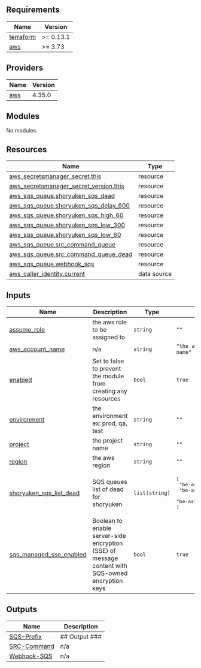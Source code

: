 <!-- BEGIN_TF_DOCS -->
## Requirements

| Name | Version |
|------|---------|
| <a name="requirement_terraform"></a> [terraform](#requirement\_terraform) | >= 0.13.1 |
| <a name="requirement_aws"></a> [aws](#requirement\_aws) | >= 3.73 |

## Providers

| Name | Version |
|------|---------|
| <a name="provider_aws"></a> [aws](#provider\_aws) | 4.35.0 |

## Modules

No modules.

## Resources

| Name | Type |
|------|------|
| [aws_secretsmanager_secret.this](https://registry.terraform.io/providers/hashicorp/aws/latest/docs/resources/secretsmanager_secret) | resource |
| [aws_secretsmanager_secret_version.this](https://registry.terraform.io/providers/hashicorp/aws/latest/docs/resources/secretsmanager_secret_version) | resource |
| [aws_sqs_queue.shoryuken_sqs_dead](https://registry.terraform.io/providers/hashicorp/aws/latest/docs/resources/sqs_queue) | resource |
| [aws_sqs_queue.shoryuken_sqs_delay_600](https://registry.terraform.io/providers/hashicorp/aws/latest/docs/resources/sqs_queue) | resource |
| [aws_sqs_queue.shoryuken_sqs_high_60](https://registry.terraform.io/providers/hashicorp/aws/latest/docs/resources/sqs_queue) | resource |
| [aws_sqs_queue.shoryuken_sqs_low_300](https://registry.terraform.io/providers/hashicorp/aws/latest/docs/resources/sqs_queue) | resource |
| [aws_sqs_queue.shoryuken_sqs_low_60](https://registry.terraform.io/providers/hashicorp/aws/latest/docs/resources/sqs_queue) | resource |
| [aws_sqs_queue.src_command_queue](https://registry.terraform.io/providers/hashicorp/aws/latest/docs/resources/sqs_queue) | resource |
| [aws_sqs_queue.src_command_queue_dead](https://registry.terraform.io/providers/hashicorp/aws/latest/docs/resources/sqs_queue) | resource |
| [aws_sqs_queue.webhook_sqs](https://registry.terraform.io/providers/hashicorp/aws/latest/docs/resources/sqs_queue) | resource |
| [aws_caller_identity.current](https://registry.terraform.io/providers/hashicorp/aws/latest/docs/data-sources/caller_identity) | data source |

## Inputs

| Name | Description | Type | Default | Required |
|------|-------------|------|---------|:--------:|
| <a name="input_assume_role"></a> [assume\_role](#input\_assume\_role) | the aws role to be assigned to | `string` | `""` | no |
| <a name="input_aws_account_name"></a> [aws\_account\_name](#input\_aws\_account\_name) | n/a | `string` | `"the aws account name"` | no |
| <a name="input_enabled"></a> [enabled](#input\_enabled) | Set to false to prevent the module from creating any resources | `bool` | `true` | no |
| <a name="input_environment"></a> [environment](#input\_environment) | the environment ex: prod, qa, test | `string` | `""` | no |
| <a name="input_project"></a> [project](#input\_project) | the project name | `string` | `""` | no |
| <a name="input_region"></a> [region](#input\_region) | the aws region | `string` | `""` | no |
| <a name="input_shoryuken_sqs_list_dead"></a> [shoryuken\_sqs\_list\_dead](#input\_shoryuken\_sqs\_list\_dead) | SQS queues list of dead for shoryuken | `list(string)` | <pre>[<br>  "be-async-dead-high",<br>  "be-async-dead-low",<br>  "be-async-dead-delay"<br>]</pre> | no |
| <a name="input_sqs_managed_sse_enabled"></a> [sqs\_managed\_sse\_enabled](#input\_sqs\_managed\_sse\_enabled) | Boolean to enable server-side encryption (SSE) of message content with SQS-owned encryption keys | `bool` | `true` | no |

## Outputs

| Name | Description |
|------|-------------|
| <a name="output_SQS-Prefix"></a> [SQS-Prefix](#output\_SQS-Prefix) | ## Output ### |
| <a name="output_SRC-Command"></a> [SRC-Command](#output\_SRC-Command) | n/a |
| <a name="output_Webhook-SQS"></a> [Webhook-SQS](#output\_Webhook-SQS) | n/a |
<!-- END_TF_DOCS -->